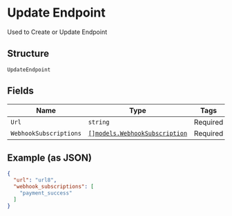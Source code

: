 
# Update Endpoint

Used to Create or Update Endpoint

## Structure

`UpdateEndpoint`

## Fields

| Name | Type | Tags | Description |
|  --- | --- | --- | --- |
| `Url` | `string` | Required | - |
| `WebhookSubscriptions` | [`[]models.WebhookSubscription`](../../doc/models/webhook-subscription.md) | Required | - |

## Example (as JSON)

```json
{
  "url": "url8",
  "webhook_subscriptions": [
    "payment_success"
  ]
}
```

